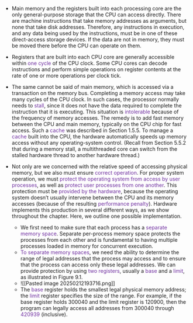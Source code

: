 
- Main memory and the registers built into each processing core are the only general-purpose storage that the CPU can access directly. There are machine instructions that take memory addresses as arguments, but none that take disk addresses. Therefore, any instructions in execution, and any data being used by the instructions, must be in one of these direct-access storage devices. If the data are not in memory, they must be moved there before the CPU can operate on them.
- Registers that are built into each CPU core are generally accessible within <span style="color:rgb(112, 48, 160)">one cycle</span> of the CPU clock. Some CPU cores can decode instructions and perform simple operations on register contents at the rate of one or more operations per clock tick.
- The same cannot be said of main memory, which is accessed via a transaction on the memory bus. Completing a memory access may take many cycles of the CPU clock. In such cases, the processor normally needs to <span style="color:rgb(112, 48, 160)">stall</span>, since it does not have the data required to complete the instruction that it is executing. This situation is <span style="color:rgb(112, 48, 160)">intolerable</span> because of the frequency of memory accesses. The remedy is to add fast memory between the CPU and main memory, typically on the CPU chip for fast access. Such a <span style="color:rgb(112, 48, 160)">cache</span> was described in Section 1.5.5. To manage a <span style="color:rgb(112, 48, 160)">cache</span> built into the CPU, the hardware automatically speeds up memory access without any operating-system control. (Recall from Section 5.5.2 that during a memory stall, a multithreaded core can switch from the stalled hardware thread to another hardware thread.)

- Not only are we concerned with the relative speed of accessing physical memory, but we also must ensure <span style="color:rgb(112, 48, 160)">correct operation</span>. For proper system operation, we must <span style="color:rgb(112, 48, 160)">protect the operating system from access by user processes</span>,<span style="color:rgb(112, 48, 160)"></span> as well as <span style="color:rgb(112, 48, 160)">protect user processes from one another</span>. This protection must be <span style="color:rgb(112, 48, 160)">provided by the hardware</span>, because the operating system doesn’t usually intervene between the CPU and its memory accesses (because of the resulting <span style="color:rgb(112, 48, 160)">performance penalty</span>). Hardware implements this production in several different ways, as we show throughout the chapter. Here, we outline one possible implementation.
	- We first need to make sure that each process has a <span style="color:rgb(112, 48, 160)">separate memory space</span>. Separate per-process memory space protects the processes from each other and is fundamental to having multiple processes loaded in memory for concurrent execution. 
	- <span style="color:rgb(112, 48, 160)">To separate memory spaces</span>, we need the ability to determine the range of legal addresses that the process may access and to ensure that the process can access only these legal addresses. We can provide protection by using <span style="color:rgb(112, 48, 160)">two registers</span>, usually a <span style="color:rgb(112, 48, 160)">base</span> and a <span style="color:rgb(112, 48, 160)">limit</span>, as illustrated in Figure 9.1. 
	- ![[Pasted image 20250212193716.png]]
	- The <span style="color:rgb(112, 48, 160)">base</span> register holds the smallest legal physical memory address; the <span style="color:rgb(112, 48, 160)">limit</span> register specifies the size of the range. For example, if the base register holds 300040 and the limit register is 120900, then the program can legally access all addresses from 300040 through <span style="color:rgb(112, 48, 160)">420939</span> (inclusive).
